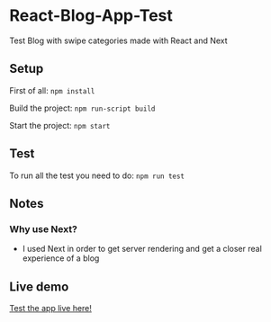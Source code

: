 # React-Blog-App-Test

Test Blog with swipe categories made with React and Next

## Setup

First of all: `npm install`

Build the project: `npm run-script build`

Start the project: `npm start`

## Test

To run all the test you need to do: `npm run test`

## Notes

### Why use Next?

- I used Next in order to get server rendering and get a closer real experience of a blog

## Live demo 

[Test the app live here!](https://react-blog-app-test.vercel.app/)

